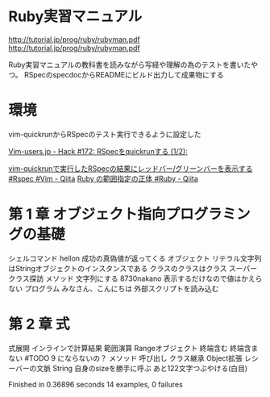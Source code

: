 # Ruby実習マニュアル

http://tutorial.jp/prog/ruby/rubyman.pdf http://tutorial.jp/prog/ruby/rubyman.pdf

Ruby実習マニュアルの教科書を読みながら写経や理解の為のテストを書いたやつ。
RSpecのspecdocからREADMEにビルド出力して成果物にする

# 環境

vim-quickrunからRSpecのテスト実行できるように設定した

[Vim-users.jp - Hack #172: RSpecをquickrunする (1/2):](http://vim-users.jp/2010/09/hack172/ "")

[vim-quickrunで実行したRSpecの結果にレッドバー/グリーンバーを表示する #Rspec #Vim - Qiita](http://qiita.com/items/24a2b86348c4deec69fd "vim-quickrunで実行したRSpecの結果にレッドバー/グリーンバーを表示する #Rspec #Vim - Qiita")
[Ruby の範囲指定の正体 #Ruby - Qiita](http://qiita.com/items/ce227a548fdc0befb089)

# 第 1 章 オブジェクト指向プログラミングの基礎
  シェルコマンド
hellon
    成功の真偽値が返ってくる
  オブジェクト
    リテラル文字列はStringオブジェクトのインスタンスである
    クラスのクラスはクラス
    スーパークラス探訪
  メソッド
    文字列にする
8730nakano
    表示するだけなので値はかえらない
  プログラム
みなさん、こんにちは
    外部スクリプトを読み込む

# 第 2 章 式
  式展開
    インラインで計算結果
  範囲演算
    Rangeオブジェクト
    終端含む
    終端含まない #TODO 9 にならないの？
  メソッド
    呼び出し
  クラス継承
    Object拡張
  レシーバーの文脈
String 自身のsizeを勝手に呼ぶ
    あと122文字つぶやける(白目)

Finished in 0.36896 seconds
14 examples, 0 failures
